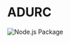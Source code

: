 # ADURC

![Node.js Package](https://github.com/adurc/introspector-graphql/workflows/Node.js%20Package/badge.svg?branch=main)